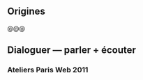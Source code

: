 <!-- .slide: data-background="images/6954491729_d58735000a_b.jpg" -->

## Origines

@@@

## Dialoguer — parler + écouter

### Ateliers Paris Web 2011
